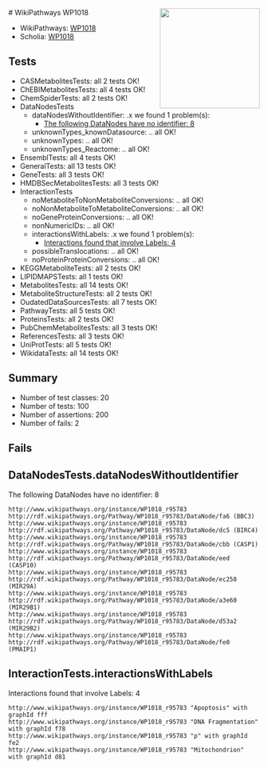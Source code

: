 <img style="float: right; width: 200px" src="https://upload.wikimedia.org/wikipedia/commons/thumb/8/83/Wplogo_with_text_500.png/640px-Wplogo_with_text_500.png" />
# WikiPathways WP1018

* WikiPathways: [WP1018](https://identifiers.org/wikipathways:WP1018)
* Scholia: [WP1018](https://scholia.toolforge.org/wikipathways/WP1018)
## Tests
* CASMetabolitesTests: all 2 tests OK!
* ChEBIMetabolitesTests: all 4 tests OK!
* ChemSpiderTests: all 2 tests OK!
* DataNodesTests
    * dataNodesWithoutIdentifier: .x we found 1 problem(s):
        * [The following DataNodes have no identifier: 8](#d2d32fa7)
    * unknownTypes_knownDatasource: .. all OK!
    * unknownTypes: .. all OK!
    * unknownTypes_Reactome: .. all OK!
* EnsemblTests: all 4 tests OK!
* GeneralTests: all 13 tests OK!
* GeneTests: all 3 tests OK!
* HMDBSecMetabolitesTests: all 3 tests OK!
* InteractionTests
    * noMetaboliteToNonMetaboliteConversions: .. all OK!
    * noNonMetaboliteToMetaboliteConversions: .. all OK!
    * noGeneProteinConversions: .. all OK!
    * nonNumericIDs: .. all OK!
    * interactionsWithLabels: .x we found 1 problem(s):
        * [Interactions found that involve Labels: 4](#630d267b)
    * possibleTranslocations: .. all OK!
    * noProteinProteinConversions: .. all OK!
* KEGGMetaboliteTests: all 2 tests OK!
* LIPIDMAPSTests: all 1 tests OK!
* MetabolitesTests: all 14 tests OK!
* MetaboliteStructureTests: all 2 tests OK!
* OudatedDataSourcesTests: all 7 tests OK!
* PathwayTests: all 5 tests OK!
* ProteinsTests: all 2 tests OK!
* PubChemMetabolitesTests: all 3 tests OK!
* ReferencesTests: all 3 tests OK!
* UniProtTests: all 5 tests OK!
* WikidataTests: all 14 tests OK!


## Summary

* Number of test classes: 20
* Number of tests: 100
* Number of assertions: 200
* Number of fails: 2

## Fails

<a name="d2d32fa7" />

## DataNodesTests.dataNodesWithoutIdentifier

The following DataNodes have no identifier: 8
```
http://www.wikipathways.org/instance/WP1018_r95783 http://rdf.wikipathways.org/Pathway/WP1018_r95783/DataNode/fa6 (BBC3)
http://www.wikipathways.org/instance/WP1018_r95783 http://rdf.wikipathways.org/Pathway/WP1018_r95783/DataNode/dc5 (BIRC4)
http://www.wikipathways.org/instance/WP1018_r95783 http://rdf.wikipathways.org/Pathway/WP1018_r95783/DataNode/cbb (CASP1)
http://www.wikipathways.org/instance/WP1018_r95783 http://rdf.wikipathways.org/Pathway/WP1018_r95783/DataNode/eed (CASP10)
http://www.wikipathways.org/instance/WP1018_r95783 http://rdf.wikipathways.org/Pathway/WP1018_r95783/DataNode/ec258 (MIR29A)
http://www.wikipathways.org/instance/WP1018_r95783 http://rdf.wikipathways.org/Pathway/WP1018_r95783/DataNode/a3e60 (MIR29B1)
http://www.wikipathways.org/instance/WP1018_r95783 http://rdf.wikipathways.org/Pathway/WP1018_r95783/DataNode/d53a2 (MIR29B2)
http://www.wikipathways.org/instance/WP1018_r95783 http://rdf.wikipathways.org/Pathway/WP1018_r95783/DataNode/fe0 (PMAIP1)
```

<a name="630d267b" />

## InteractionTests.interactionsWithLabels

Interactions found that involve Labels: 4
```
http://www.wikipathways.org/instance/WP1018_r95783 "Apoptosis" with graphId fff
http://www.wikipathways.org/instance/WP1018_r95783 "DNA Fragmentation" with graphId f78
http://www.wikipathways.org/instance/WP1018_r95783 "p" with graphId fe2
http://www.wikipathways.org/instance/WP1018_r95783 "Mitochondrion" with graphId d81
```


